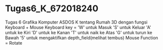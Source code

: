 # Tugas6_K_672018240
Tugas 6 Grafika Komputer ASDOS K tentang Rumah 3D dengan fungsi Keyboard + Mouse
Keyboard key = 'W' untuk Masuk
               'S' untuk Keluar
               'A' untuk ke Kiri
               'D' untuk ke Kanan
               'T' untuk naik ke Atas
               'G' untuk turun ke Bawah
               '5' untuk mengaktifkan depth_field(melihat tembus)
Mouse Function = Rotate
